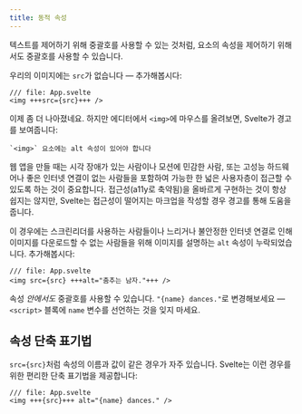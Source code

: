 ```yaml
---
title: 동적 속성
---
```


텍스트를 제어하기 위해 중괄호를 사용할 수 있는 것처럼, 요소의 속성을 제어하기 위해서도 중괄호를 사용할 수 있습니다.

우리의 이미지에는 `src`가 없습니다 — 추가해봅시다:

```svelte
/// file: App.svelte
<img +++src={src}+++ />
```

이제 좀 더 나아졌네요. 하지만 에디터에서 `<img>`에 마우스를 올려보면, Svelte가 경고를 보여줍니다:

```
`<img>` 요소에는 alt 속성이 있어야 합니다
```

웹 앱을 만들 때는 시각 장애가 있는 사람이나 모션에 민감한 사람, 또는 고성능 하드웨어나 좋은 인터넷 연결이 없는 사람들을 포함하여 가능한 한 넓은 사용자층이 접근할 수 있도록 하는 것이 중요합니다. 접근성(a11y로 축약됨)을 올바르게 구현하는 것이 항상 쉽지는 않지만, Svelte는 접근성이 떨어지는 마크업을 작성할 경우 경고를 통해 도움을 줍니다.

이 경우에는 스크린리더를 사용하는 사람들이나 느리거나 불안정한 인터넷 연결로 인해 이미지를 다운로드할 수 없는 사람들을 위해 이미지를 설명하는 `alt` 속성이 누락되었습니다. 추가해봅시다:

```svelte
/// file: App.svelte
<img src={src} +++alt="춤추는 남자."+++ />
```

속성 _안에서도_ 중괄호를 사용할 수 있습니다. `"{name} dances."`로 변경해보세요 — `<script>` 블록에 `name` 변수를 선언하는 것을 잊지 마세요.

## 속성 단축 표기법

`src={src}`처럼 속성의 이름과 값이 같은 경우가 자주 있습니다. Svelte는 이런 경우를 위한 편리한 단축 표기법을 제공합니다:

```svelte
/// file: App.svelte
<img +++{src}+++ alt="{name} dances." />
```
